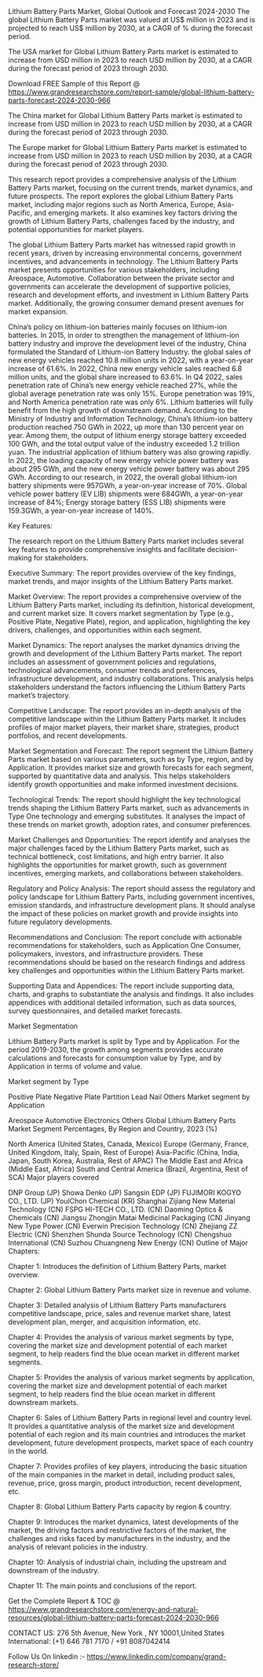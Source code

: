 Lithium Battery Parts Market, Global Outlook and Forecast 2024-2030
The global Lithium Battery Parts market was valued at US$ million in 2023 and is projected to reach US$ million by 2030, at a CAGR of % during the forecast period.

The USA market for Global Lithium Battery Parts market is estimated to increase from USD million in 2023 to reach USD million by 2030, at a CAGR during the forecast period of 2023 through 2030.

Download FREE Sample of this Report @ https://www.grandresearchstore.com/report-sample/global-lithium-battery-parts-forecast-2024-2030-966

The China market for Global Lithium Battery Parts market is estimated to increase from USD million in 2023 to reach USD million by 2030, at a CAGR during the forecast period of 2023 through 2030.

The Europe market for Global Lithium Battery Parts market is estimated to increase from USD million in 2023 to reach USD million by 2030, at a CAGR during the forecast period of 2023 through 2030.

This research report provides a comprehensive analysis of the Lithium Battery Parts market, focusing on the current trends, market dynamics, and future prospects. The report explores the global Lithium Battery Parts market, including major regions such as North America, Europe, Asia-Pacific, and emerging markets. It also examines key factors driving the growth of Lithium Battery Parts, challenges faced by the industry, and potential opportunities for market players.

The global Lithium Battery Parts market has witnessed rapid growth in recent years, driven by increasing environmental concerns, government incentives, and advancements in technology. The Lithium Battery Parts market presents opportunities for various stakeholders, including Areospace, Automotive. Collaboration between the private sector and governments can accelerate the development of supportive policies, research and development efforts, and investment in Lithium Battery Parts market. Additionally, the growing consumer demand present avenues for market expansion.

China’s policy on lithium-ion batteries mainly focuses on lithium-ion batteries. In 2015, in order to strengthen the management of lithium-ion battery industry and improve the development level of the industry, China formulated the Standard of Lithium-ion Battery Industry. the global sales of new energy vehicles reached 10.8 million units in 2022, with a year-on-year increase of 61.6%. In 2022, China new energy vehicle sales reached 6.8 million units, and the global share increased to 63.6%. In Q4 2022, sales penetration rate of China’s new energy vehicle reached 27%, while the global average penetration rate was only 15%. Europe penetration was 19%, and North America penetration rate was only 6%. Lithium batteries will fully benefit from the high growth of downstream demand. According to the Ministry of Industry and Information Technology, China’s lithium-ion battery production reached 750 GWh in 2022, up more than 130 percent year on year. Among them, the output of lithium energy storage battery exceeded 100 GWh, and the total output value of the industry exceeded 1.2 trillion yuan. The industrial application of lithium battery was also growing rapidly. In 2022, the loading capacity of new energy vehicle power battery was about 295 GWh, and the new energy vehicle power battery was about 295 GWh. According to our research, in 2022, the overall global lithium-ion battery shipments were 957GWh, a year-on-year increase of 70%. Global vehicle power battery (EV LIB) shipments were 684GWh, a year-on-year increase of 84%; Energy storage battery (ESS LIB) shipments were 159.3GWh, a year-on-year increase of 140%.

Key Features:

The research report on the Lithium Battery Parts market includes several key features to provide comprehensive insights and facilitate decision-making for stakeholders.

Executive Summary: The report provides overview of the key findings, market trends, and major insights of the Lithium Battery Parts market.

Market Overview: The report provides a comprehensive overview of the Lithium Battery Parts market, including its definition, historical development, and current market size. It covers market segmentation by Type (e.g., Positive Plate, Negative Plate), region, and application, highlighting the key drivers, challenges, and opportunities within each segment.

Market Dynamics: The report analyses the market dynamics driving the growth and development of the Lithium Battery Parts market. The report includes an assessment of government policies and regulations, technological advancements, consumer trends and preferences, infrastructure development, and industry collaborations. This analysis helps stakeholders understand the factors influencing the Lithium Battery Parts market’s trajectory.

Competitive Landscape: The report provides an in-depth analysis of the competitive landscape within the Lithium Battery Parts market. It includes profiles of major market players, their market share, strategies, product portfolios, and recent developments.

Market Segmentation and Forecast: The report segment the Lithium Battery Parts market based on various parameters, such as by Type, region, and by Application. It provides market size and growth forecasts for each segment, supported by quantitative data and analysis. This helps stakeholders identify growth opportunities and make informed investment decisions.

Technological Trends: The report should highlight the key technological trends shaping the Lithium Battery Parts market, such as advancements in Type One technology and emerging substitutes. It analyses the impact of these trends on market growth, adoption rates, and consumer preferences.

Market Challenges and Opportunities: The report identify and analyses the major challenges faced by the Lithium Battery Parts market, such as technical bottleneck, cost limitations, and high entry barrier. It also highlights the opportunities for market growth, such as government incentives, emerging markets, and collaborations between stakeholders.

Regulatory and Policy Analysis: The report should assess the regulatory and policy landscape for Lithium Battery Parts, including government incentives, emission standards, and infrastructure development plans. It should analyse the impact of these policies on market growth and provide insights into future regulatory developments.

Recommendations and Conclusion: The report conclude with actionable recommendations for stakeholders, such as Application One Consumer, policymakers, investors, and infrastructure providers. These recommendations should be based on the research findings and address key challenges and opportunities within the Lithium Battery Parts market.

Supporting Data and Appendices: The report include supporting data, charts, and graphs to substantiate the analysis and findings. It also includes appendices with additional detailed information, such as data sources, survey questionnaires, and detailed market forecasts.

Market Segmentation

Lithium Battery Parts market is split by Type and by Application. For the period 2019-2030, the growth among segments provides accurate calculations and forecasts for consumption value by Type, and by Application in terms of volume and value.

Market segment by Type

Positive Plate
Negative Plate
Partition
Lead Nail
Others
Market segment by Application

Areospace
Automotive
Electronics
Others
Global Lithium Battery Parts Market Segment Percentages, By Region and Country, 2023 (%)

North America (United States, Canada, Mexico)
Europe (Germany, France, United Kingdom, Italy, Spain, Rest of Europe)
Asia-Pacific (China, India, Japan, South Korea, Australia, Rest of APAC)
The Middle East and Africa (Middle East, Africa)
South and Central America (Brazil, Argentina, Rest of SCA)
Major players covered

DNP Group (JP)
Showa Denko (JP)
Sangsin EDP (JP)
FUJIMORI KOGYO CO., LTD. (JP)
YoulChon Chemical (KR)
Shanghai Zijiang New Material Technology (CN)
FSPG HI-TECH CO., LTD. (CN)
Daoming Optics & Chemicals (CN)
Jiangsu Zhongjin Matai Medicinal Packaging (CN)
Jinyang New Type Power (CN)
Everwin Precision Technology (CN)
Zhejiang ZZ Electric (CN)
Shenzhen Shunda Source Technology (CN)
Chengshuo International (CN)
Suzhou Chuangneng New Energy (CN)
Outline of Major Chapters:

Chapter 1: Introduces the definition of Lithium Battery Parts, market overview.

Chapter 2: Global Lithium Battery Parts market size in revenue and volume.

Chapter 3: Detailed analysis of Lithium Battery Parts manufacturers competitive landscape, price, sales and revenue market share, latest development plan, merger, and acquisition information, etc.

Chapter 4: Provides the analysis of various market segments by type, covering the market size and development potential of each market segment, to help readers find the blue ocean market in different market segments.

Chapter 5: Provides the analysis of various market segments by application, covering the market size and development potential of each market segment, to help readers find the blue ocean market in different downstream markets.

Chapter 6: Sales of Lithium Battery Parts in regional level and country level. It provides a quantitative analysis of the market size and development potential of each region and its main countries and introduces the market development, future development prospects, market space of each country in the world.

Chapter 7: Provides profiles of key players, introducing the basic situation of the main companies in the market in detail, including product sales, revenue, price, gross margin, product introduction, recent development, etc.

Chapter 8: Global Lithium Battery Parts capacity by region & country.

Chapter 9: Introduces the market dynamics, latest developments of the market, the driving factors and restrictive factors of the market, the challenges and risks faced by manufacturers in the industry, and the analysis of relevant policies in the industry.

Chapter 10: Analysis of industrial chain, including the upstream and downstream of the industry.

Chapter 11: The main points and conclusions of the report.

Get the Complete Report & TOC @ https://www.grandresearchstore.com/energy-and-natural-resources/global-lithium-battery-parts-forecast-2024-2030-966

CONTACT US:
276 5th Avenue, New York , NY 10001,United States
International: (+1) 646 781 7170 / +91 8087042414

Follow Us On linkedin :- https://www.linkedin.com/company/grand-research-store/

